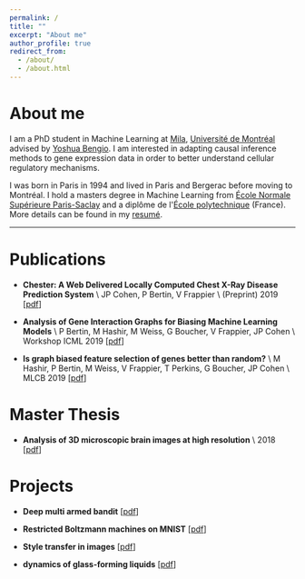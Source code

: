 ```yaml
---
permalink: /
title: ""
excerpt: "About me"
author_profile: true
redirect_from:
  - /about/
  - /about.html
---
```

# About me

I am a PhD student in Machine Learning at [Mila](https://mila.quebec/), [Université de Montréal](https://www.umontreal.ca/) advised by [Yoshua Bengio](https://mila.quebec/en/yoshua-bengio/). I am interested in adapting causal inference methods to gene expression data in order to better understand cellular regulatory mechanisms.

I was born in Paris in 1994 and lived in Paris and Bergerac before moving to Montréal. I hold a masters degree in Machine Learning from [École Normale Supérieure Paris-Saclay](https://ens-paris-saclay.fr/en) and a diplôme de l'[École polytechnique](https://www.polytechnique.edu/) (France). More details can be found in my [resumé](https://Bertinus.github.io/files/Resume.pdf).

___
# Publications

- **Chester: A Web Delivered Locally Computed Chest X-Ray Disease Prediction System** \\
JP Cohen, P Bertin, V Frappier \\
(Preprint) 2019 [[pdf](https://arxiv.org/pdf/1901.11210.pdf)]

- **Analysis of Gene Interaction Graphs for Biasing Machine Learning Models** \\
P Bertin, M Hashir, M Weiss, G Boucher, V Frappier, JP Cohen \\
Workshop ICML 2019 [[pdf](https://arxiv.org/pdf/1905.02295.pdf)]

- **Is graph biased feature selection of genes better than random?** \\
M Hashir, P Bertin, M Weiss, V Frappier, T Perkins, G Boucher, JP Cohen \\
MLCB 2019 [[pdf](https://arxiv.org/pdf/1910.09600.pdf)]

# Master Thesis

- **Analysis of 3D microscopic brain images at high resolution** \\
2018 [[pdf](https://Bertinus.github.io/files/icm_report.pdf)]

# Projects

- **Deep multi armed bandit** [[pdf](https://Bertinus.github.io/files/deepMAB_report.pdf)]

- **Restricted Boltzmann machines on MNIST** [[pdf](https://Bertinus.github.io/files/PGM_report.pdf)]

- **Style transfer in images** [[pdf](https://Bertinus.github.io/files/style_transfer_report.pdf)]

- **dynamics of glass-forming liquids** [[pdf](https://Bertinus.github.io/files/glass_dynamics_report.pdf)]

